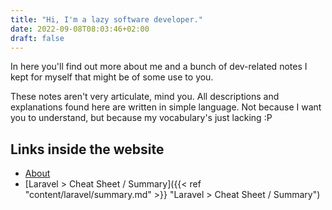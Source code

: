 ```yaml
---
title: "Hi, I'm a lazy software developer."
date: 2022-09-08T08:03:46+02:00
draft: false
---
```


In here you'll find out more about me and a bunch of dev-related notes I kept for myself that might be of some use to you.

These notes aren't very articulate, mind you. All descriptions and explanations found here are written in simple language. Not because I want you to understand, but because my vocabulary's just lacking :P

## Links inside the website
- [About](/about)
- [Laravel > Cheat Sheet / Summary]({{< ref "content/laravel/summary.md" >}} "Laravel > Cheat Sheet / Summary")
